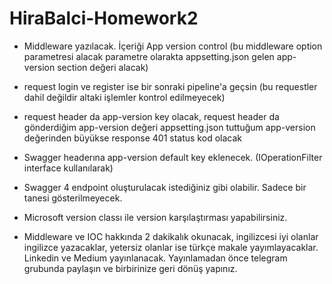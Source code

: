 # HiraBalci-Homework2
* Middleware yazılacak. İçeriği App version control (bu middleware option parametresi alacak parametre olarakta appsetting.json gelen app-version section değeri alacak)

* request login ve register ise bir sonraki pipeline'a geçsin (bu requestler dahil değildir altaki işlemler kontrol edilmeyecek)

* request header da app-version key olacak, request header da gönderdiğim app-version değeri appsetting.json tuttuğum app-version değerinden büyükse response 401 status kod olacak

* Swagger headerına app-version default key eklenecek. (IOperationFilter interface kullanılarak)

* Swagger 4 endpoint oluşturulacak istediğiniz gibi olabilir. Sadece bir tanesi gösterilmeyecek.

* Microsoft version classı ile version karşılaştırması yapabilirsiniz.

* Middleware ve IOC hakkında 2 dakikalık okunacak, ingilizcesi iyi olanlar ingilizce yazacaklar, yetersiz olanlar ise türkçe makale yayımlayacaklar. Linkedin ve Medium yayınlanacak. Yayınlamadan önce telegram grubunda paylaşın ve birbirinize geri dönüş yapınız.

